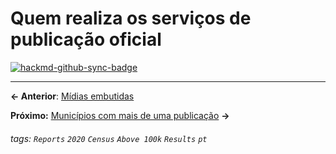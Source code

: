 # Quem realiza os serviços de publicação oficial

[![hackmd-github-sync-badge](https://hackmd.io/YMMRerdbThitI34CyVuMkQ/badge)](https://hackmd.io/YMMRerdbThitI34CyVuMkQ)


---

**← Anterior**: <a href="https://hackmd.io/@querido-diario/report-census-qd-2020-embeds-pt" target="_self">Mídias embutidas</a>

**Próximo:** <a href="https://hackmd.io/@querido-diario/report-census-qd-2020-multiple-pt" target="_self">Municípios com mais de uma publicação</a> **→**

###### tags: `Reports` `2020` `Census` `Above 100k` `Results` `pt`
